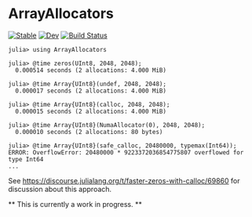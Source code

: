 # ArrayAllocators

[![Stable](https://img.shields.io/badge/docs-stable-blue.svg)](https://mkitti.github.io/ArrayAllocators.jl/stable)
[![Dev](https://img.shields.io/badge/docs-dev-blue.svg)](https://mkitti.github.io/ArrayAllocators.jl/dev)
[![Build Status](https://github.com/mkitti/ArrayAllocators.jl/actions/workflows/CI.yml/badge.svg?branch=main)](https://github.com/mkitti/ArrayAllocators.jl/actions/workflows/CI.yml?query=branch%3Amain)

```
julia> using ArrayAllocators

julia> @time zeros(UInt8, 2048, 2048);
  0.000514 seconds (2 allocations: 4.000 MiB)

julia> @time Array{UInt8}(undef, 2048, 2048);
  0.000017 seconds (2 allocations: 4.000 MiB)

julia> @time Array{UInt8}(calloc, 2048, 2048);
  0.000015 seconds (2 allocations: 4.000 MiB)

julia> @time Array{UInt8}(NumaAllocator(0), 2048, 2048);
  0.000010 seconds (2 allocations: 80 bytes)

julia> @time Array{UInt8}(safe_calloc, 20480000, typemax(Int64));
ERROR: OverflowError: 20480000 * 9223372036854775807 overflowed for type Int64
...
```

See https://discourse.julialang.org/t/faster-zeros-with-calloc/69860 for discussion about this approach.

** This is currently a work in progress. **
